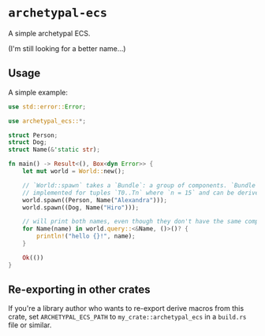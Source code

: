 # `archetypal-ecs`

A simple archetypal ECS.

(I'm still looking for a better name...)

## Usage

A simple example:

```rust
use std::error::Error;

use archetypal_ecs::*;

struct Person;
struct Dog;
struct Name(&'static str);

fn main() -> Result<(), Box<dyn Error>> {
    let mut world = World::new();

    // `World::spawn` takes a `Bundle`: a group of components. `Bundle` is
    // implemented for tuples `T0..Tn` where `n = 15` and can be derived
    world.spawn((Person, Name("Alexandra")));
    world.spawn((Dog, Name("Hiro")));

    // will print both names, even though they don't have the same components
    for Name(name) in world.query::<&Name, ()>()? {
        println!("hello {}!", name);
    }

    Ok(())
}
```

## Re-exporting in other crates

If you're a library author who wants to re-export derive macros from this crate, set
`ARCHETYPAL_ECS_PATH` to `my_crate::archetypal_ecs` in a `build.rs` file or similar.
